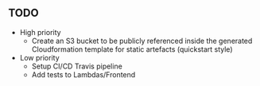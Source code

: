 ## TODO
* High priority
  * Create an S3 bucket to be publicly referenced inside the generated Cloudformation template for static artefacts (quickstart style)
* Low priority
  * Setup CI/CD Travis pipeline
  * Add tests to Lambdas/Frontend